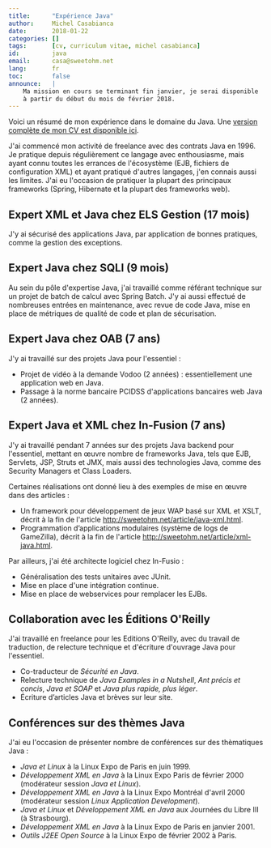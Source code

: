 ```yaml
---
title:      "Expérience Java"
author:     Michel Casabianca
date:       2018-01-22
categories: []
tags:       [cv, curriculum vitae, michel casabianca]
id:         java
email:      casa@sweetohm.net
lang:       fr
toc:        false
announce:   |
    Ma mission en cours se terminant fin janvier, je serai disponible
    à partir du début du mois de février 2018.
---
```


Voici un résumé de mon expérience dans le domaine du Java. Une [version complète de mon CV est disponible ici](http://sweetohm.net/resume/resume.html).

<!--more-->

J'ai commencé mon activité de freelance avec des contrats Java en 1996. Je pratique depuis régulièrement ce langage avec enthousiasme, mais ayant connu toutes les errances de l'écosystème (EJB, fichiers de configuration XML) et ayant pratiqué d'autres langages, j'en connais aussi les limites. J'ai eu l'occasion de pratiquer la plupart des principaux frameworks (Spring, Hibernate et la plupart des frameworks web).

Expert XML et Java chez ELS Gestion (17 mois)
---------------------------------------------

J'y ai sécurisé des applications Java, par application de bonnes pratiques, comme la gestion des exceptions.

Expert Java chez SQLI (9 mois)
------------------------------

Au sein du pôle d'expertise Java, j'ai travaillé comme référant technique sur un projet de batch de calcul avec Spring Batch. J'y ai aussi effectué de nombreuses entrées en maintenance, avec revue de code Java, mise en place de métriques de qualité de code et plan de sécurisation.

Expert Java chez OAB (7 ans)
----------------------------

J'y ai travaillé sur des projets Java pour l'essentiel :

- Projet de vidéo à la demande Vodoo (2 années) : essentiellement une application web en Java.
- Passage à la norme bancaire PCIDSS d'applications bancaires web Java (2 années).

Expert Java et XML chez In-Fusion (7 ans)
-----------------------------------------

J'y ai travaillé pendant 7 années sur des projets Java backend pour l'essentiel, mettant en œuvre nombre de frameworks Java, tels que EJB, Servlets, JSP, Struts et JMX, mais aussi des technologies Java, comme des Security Managers et Class Loaders.

Certaines réalisations ont donné lieu à des exemples de mise en œuvre dans des articles :

- Un framework pour développement de jeux WAP basé sur XML et XSLT, décrit à la fin de l'article <http://sweetohm.net/article/java-xml.html>.
- Programmation d’applications modulaires (système de logs de GameZilla), décrit à la fin de l'article <http://sweetohm.net/article/xml-java.html>.

Par ailleurs, j'ai été architecte logiciel chez In-Fusio :

- Généralisation des tests unitaires avec JUnit.
- Mise en place d'une intégration continue.
- Mise en place de webservices pour remplacer les EJBs.

Collaboration avec les Éditions O'Reilly
----------------------------------------

J'ai travaillé en freelance pour les Editions O'Reilly, avec du travail de traduction, de relecture technique et d'écriture d'ouvrage Java pour l'essentiel.

- Co-traducteur de *Sécurité en Java*.
- Relecture technique de *Java Examples in a Nutshell*, *Ant précis et concis*, *Java et SOAP* et *Java plus rapide, plus léger*.
- Écriture d’articles Java et brèves sur leur site.

Conférences sur des thèmes Java
-------------------------------

J'ai eu l'occasion de présenter nombre de conférences sur des thèmatiques Java :

- *Java et Linux* à la Linux Expo de Paris en juin 1999.
- *Développement XML en Java* à la Linux Expo Paris de février 2000 (modérateur session *Java et Linux*).
- *Développement XML en Java* à la Linux Expo Montréal d'avril 2000 (modérateur session *Linux Application Development*).
- *Java et Linux* et *Développement XML en Java* aux Journées du Libre III (à Strasbourg).
- *Développement XML en Java* à la Linux Expo de Paris en janvier 2001.
- *Outils J2EE Open Source* à la Linux Expo de février 2002 à Paris.
